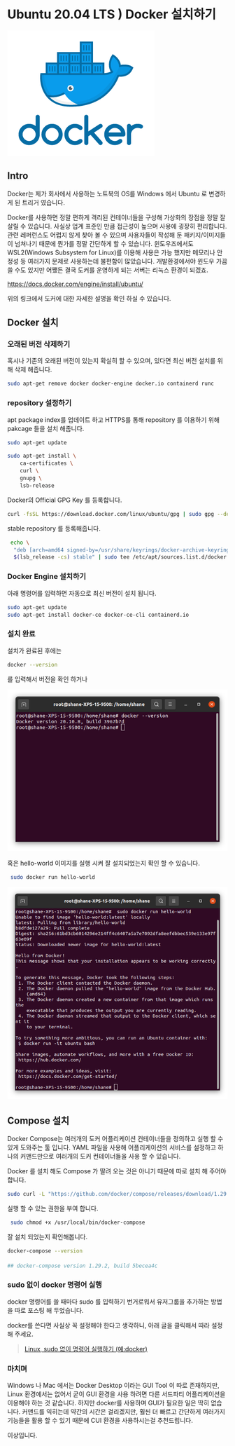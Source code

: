 # Ubuntu 20.04 LTS ) Docker 설치하기 

![Empowering App Development for Developers | Docker](https://raw.githubusercontent.com/Shane-Park/mdblog/main/OS/linux/ubuntu/docker.assets/docker_facebook_share.png)

## Intro

Docker는 제가 회사에서 사용하는 노트북의 OS를 Windows 에서 Ubuntu 로 변경하게 된 트리거 였습니다.

Docker를 사용하면 정말 편하게 격리된 컨테이너들을 구성해 가상화의 장점을 정말 잘 살릴 수 있습니다. 사실상 업계 표준인 만큼 접근성이 높으며 사용에 굉장히 편리합니다. 관련 레퍼런스도 어렵지 않게 찾아 볼 수 있으며 사용자들이 작성해 둔 패키지/이미지들이 넘쳐나기 때문에 뭔가를 정말 간단하게 할 수 있습니다. 윈도우즈에서도 WSL2(Windows Subsystem for Linux)를 이용해 사용은 가능 했지만 메모리나 안정성 등 여러가지 문제로 사용하는데 불편함이 많았습니다. 개발환경에서야 윈도우 가끔 쓸 수도 있지만 어쨌든 결국 도커를 운영하게 되는 서버는 리눅스 환경이 되겠죠.

https://docs.docker.com/engine/install/ubuntu/

위의 링크에서 도커에 대한 자세한 설명을 확인 하실 수 있습니다.

## Docker 설치

### 오래된 버전 삭제하기

혹시나 기존의 오래된 버전이 있는지 확실히 할 수 있으며, 있다면 최신 버전 설치를 위해 삭제 해줍니다.

```bash
sudo apt-get remove docker docker-engine docker.io containerd runc
```

### repository 설정하기

apt package index를 업데이트 하고 HTTPS를 통해 repository 를 이용하기 위해 pakcage 들을 설치 해줍니다.

```bash
sudo apt-get update
```

```bash
sudo apt-get install \
    ca-certificates \
    curl \
    gnupg \
    lsb-release
```

Docker의 Official GPG Key 를 등록합니다.

```bash
curl -fsSL https://download.docker.com/linux/ubuntu/gpg | sudo gpg --dearmor -o /usr/share/keyrings/docker-archive-keyring.gpg
```

stable repository 를 등록해줍니다.

```bash
 echo \
  "deb [arch=amd64 signed-by=/usr/share/keyrings/docker-archive-keyring.gpg] https://download.docker.com/linux/ubuntu \
  $(lsb_release -cs) stable" | sudo tee /etc/apt/sources.list.d/docker.list > /dev/null
```

### Docker Engine 설치하기

아래 명령어를 입력하면 자동으로 최신 버전이 설치 됩니다.

```bash
sudo apt-get update
sudo apt-get install docker-ce docker-ce-cli containerd.io
```

### 설치 완료

설치가 완료된 후에는

```bash
docker --version
```

를 입력해서 버전을 확인 하거나

![image-20210919181521058](https://raw.githubusercontent.com/Shane-Park/mdblog/main/OS/linux/ubuntu/docker.assets/image-20210919181521058.png)

 혹은 hello-world 이미지를 실행 시켜 잘 설치되었는지 확인 할 수 있습니다.

```bash
 sudo docker run hello-world
```

![image-20210919181654082](https://raw.githubusercontent.com/Shane-Park/mdblog/main/OS/linux/ubuntu/docker.assets/image-20210919181654082.png)

## Compose 설치

Docker Compose는 여러개의 도커 어플리케이션 컨테이너들을 정의하고 실행 할 수 있게 도와주는 툴 입니다. YAML 파일을 사용해 어플리케이션의 서비스를 설정하고 하나의 커맨드만으로 여러개의 도커 컨테이너들을 사용 할 수 있습니다.

Docker 를 설치 해도 Compose 가 딸려 오는 것은 아니기 때문에 따로 설치 해 주어야 합니다.

```bash
sudo curl -L "https://github.com/docker/compose/releases/download/1.29.2/docker-compose-$(uname -s)-$(uname -m)" -o /usr/local/bin/docker-compose
```

실행 할 수 있는 권한을 부여 합니다.

```bash
 sudo chmod +x /usr/local/bin/docker-compose
```

잘 설치 되었는지 확인해봅니다.

```bash
docker-compose --version

## docker-compose version 1.29.2, build 5becea4c
```



### sudo 없이 docker 명령어 실행

docker 명령어를 쓸 때마다 sudo 를 입력하기 번거로워서 유저그룹을 추가하는 방법을 따로 포스팅 해 두었습니다.

docker를 쓴다면 사실상 꼭 설정해야 한다고 생각하니, 아래 글을 클릭해서 따라 설정 해 주세요.

> [Linux, sudo 없이 명령어 실행하기 (예:docker)](https://shanepark.tistory.com/250)

### 마치며

Windows 나 Mac 에서는 Docker Desktop 이라는 GUI Tool 이 따로 존재하지만, Linux 환경에서는 없어서 굳이 GUI 환경을 사용 하려면 다른 서드파티 어플리케이션을 이용해야 하는 것 같습니다. 하지만 docker를 사용하며 GUI가 필요한 일은 딱히 없습니다. 커맨드를 익히는데 약간의 시간은 걸리겠지만, 훨씬 더 빠르고 간단하게 여러가지 기능들을 활용 할 수 있기 때문에 CUI 환경을 사용하시는걸 추천드립니다.

이상입니다.